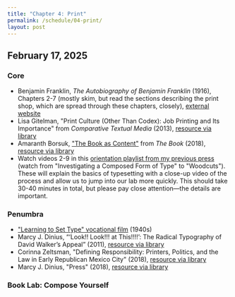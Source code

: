 ```yaml
---
title: "Chapter 4: Print"
permalink: /schedule/04-print/
layout: post
---
```


## February 17, 2025

### Core

+ Benjamin Franklin, _The Autobiography of Benjamin Franklin_ (1916), Chapters 2-7 (mostly skim, but read the sections describing the print shop, which are spread through these chapters, closely), [external website](https://www.gutenberg.org/files/20203/20203-h/20203-h.htm#II)
+ Lisa Gitelman, "Print Culture (Other Than Codex): Job Printing and Its Importance" from _Comparative Textual Media_ (2013), [resource via library](http://proxy2.library.illinois.edu/login?url=https://www.jstor.org/stable/10.5749/j.ctt5hjjtq.3)
+ Amaranth Borsuk, ["The Book as Content"](https://ebookcentral.proquest.com/lib/uiuc/reader.action?docID=5376610&ppg=79) from _The Book_ (2018), [resource via library](https://ebookcentral.proquest.com/lib/uiuc/detail.action?docID=5376610)
+ Watch videos 2-9 in this [orientation playlist from my previous press](https://www.youtube.com/playlist?list=PL_sY2bPJ-fqe6NL06P_V1WH0ksPQePd2a) (watch from "Investigating a Composed Form of Type" to "Woodcuts"). These will explain the basics of typesetting with a close-up video of the process and allow us to jump into our lab more quickly. This should take 30-40 minutes in total, but please pay close attention—the details are important.

### Penumbra

+ ["Learning to Set Type" vocational film](https://youtu.be/AHrLIVeH1KM) (1940s)
+ Marcy J. Dinius, “‘Look!! Look!!! at This!!!!’: The Radical Typography of David Walker’s Appeal” (2011), [resource via library](https://www-cambridge-org.proxy2.library.illinois.edu/core/journals/pmla/article/look-look-at-this-the-radical-typography-of-david-walkers-appeal/F39DE812CB89744C279FE058C9F7140C)
+ Corinna Zeltsman, "Defining Responsibility: Printers, Politics, and the Law in Early Republican Mexico City" (2018), [resource via library](https://read-dukeupress-edu.proxy2.library.illinois.edu/hahr/article/98/2/189/134042/Defining-Responsibility-Printers-Politics-and-the)
+ Marcy J. Dinius, "Press" (2018), [resource via library](https://muse-jhu-edu.proxy2.library.illinois.edu/article/707752)


### Book Lab: Compose Yourself